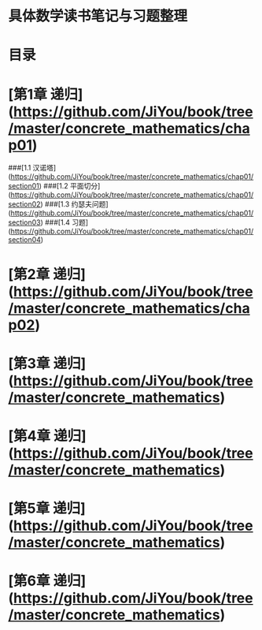 具体数学读书笔记与习题整理
==========================

# 目录

# [第1章 递归] (https://github.com/JiYou/book/tree/master/concrete_mathematics/chap01)
###[1.1  汉诺塔] (https://github.com/JiYou/book/tree/master/concrete_mathematics/chap01/section01)
###[1.2  平面切分] (https://github.com/JiYou/book/tree/master/concrete_mathematics/chap01/section02)
###[1.3  约瑟夫问题] (https://github.com/JiYou/book/tree/master/concrete_mathematics/chap01/section03)
###[1.4  习题] (https://github.com/JiYou/book/tree/master/concrete_mathematics/chap01/section04)

# [第2章 递归] (https://github.com/JiYou/book/tree/master/concrete_mathematics/chap02)
# [第3章 递归] (https://github.com/JiYou/book/tree/master/concrete_mathematics)
# [第4章 递归] (https://github.com/JiYou/book/tree/master/concrete_mathematics)
# [第5章 递归] (https://github.com/JiYou/book/tree/master/concrete_mathematics)
# [第6章 递归] (https://github.com/JiYou/book/tree/master/concrete_mathematics)

